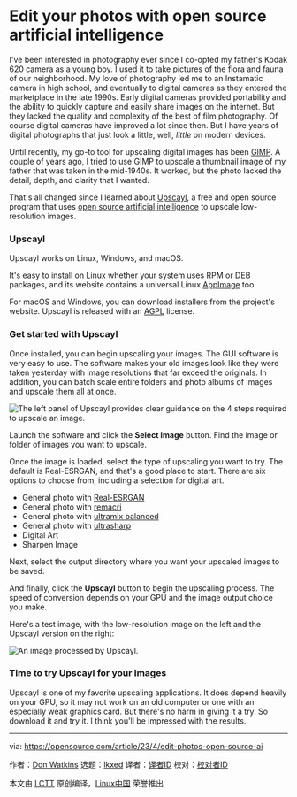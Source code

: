 [#]: subject: "Edit your photos with open source artificial intelligence"
[#]: via: "https://opensource.com/article/23/4/edit-photos-open-source-ai"
[#]: author: "Don Watkins https://opensource.com/users/don-watkins"
[#]: collector: "lkxed"
[#]: translator: "geekpi"
[#]: reviewer: " "
[#]: publisher: " "
[#]: url: " "

Edit your photos with open source artificial intelligence
======

I've been interested in photography ever since I co-opted my father's Kodak 620 camera as a young boy. I used it to take pictures of the flora and fauna of our neighborhood. My love of photography led me to an Instamatic camera in high school, and eventually to digital cameras as they entered the marketplace in the late 1990s. Early digital cameras provided portability and the ability to quickly capture and easily share images on the internet. But they lacked the quality and complexity of the best of film photography. Of course digital cameras have improved a lot since then. But I have years of digital photographs that just look a little, well, _little_ on modern devices.

Until recently, my go-to tool for upscaling digital images has been [GIMP][1]. A couple of years ago, I tried to use GIMP to upscale a thumbnail image of my father that was taken in the mid-1940s. It worked, but the photo lacked the detail, depth, and clarity that I wanted.

That's all changed since I learned about [Upscayl][2], a free and open source program that uses [open source artificial intelligence][3] to upscale low-resolution images.

### Upscayl

Upscayl works on Linux, Windows, and macOS.

It's easy to install on Linux whether your system uses RPM or DEB packages, and its website contains a universal Linux [AppImage][4] too.

For macOS and Windows, you can download installers from the project's website. Upscayl is released with an [AGPL][5] license.

### Get started with Upscayl

Once installed, you can begin upscaling your images. The GUI software is very easy to use. The software makes your old images look like they were taken yesterday with image resolutions that far exceed the originals. In addition, you can batch scale entire folders and photo albums of images and upscale them all at once.

![The left panel of Upscayl provides clear guidance on the 4 steps required to upscale an image.][6]

Launch the software and click the **Select Image** button. Find the image or folder of images you want to upscale.

Once the image is loaded, select the type of upscaling you want to try. The default is Real-ESRGAN, and that's a good place to start. There are six options to choose from, including a selection for digital art.

- General photo with [Real-ESRGAN][7]
- General photo with [remacri][8]
- General photo with [ultramix balanced][8]
- General photo with [ultrasharp][8]
- Digital Art
- Sharpen Image

Next, select the output directory where you want your upscaled images to be saved.

And finally, click the **Upscayl** button to begin the upscaling process. The speed of conversion depends on your GPU and the image output choice you make.

Here's a test image, with the low-resolution image on the left and the Upscayl version on the right:

![An image processed by Upscayl.][9]

### Time to try Upscayl for your images

Upscayl is one of my favorite upscaling applications. It does depend heavily on your GPU, so it may not work on an old computer or one with an especially weak graphics card. But there's no harm in giving it a try. So download it and try it. I think you'll be impressed with the results.

--------------------------------------------------------------------------------

via: https://opensource.com/article/23/4/edit-photos-open-source-ai

作者：[Don Watkins][a]
选题：[lkxed][b]
译者：[译者ID](https://github.com/译者ID)
校对：[校对者ID](https://github.com/校对者ID)

本文由 [LCTT](https://github.com/LCTT/TranslateProject) 原创编译，[Linux中国](https://linux.cn/) 荣誉推出

[a]: https://opensource.com/users/don-watkins
[b]: https://github.com/lkxed/
[1]: https://opensource.com/tags/gimp
[2]: https://github.com/upscayl/upscayl
[3]: https://opensource.com/article/22/10/defining-open-source-ai
[4]: https://appimage.github.io/Upscayl/
[5]: https://github.com/upscayl/upscayl/blob/main/LICENSE
[6]: https://opensource.com/sites/default/files/2023-03/upscayl-panel.webp
[7]: https://github.com/xinntao/Real-ESRGAN
[8]: https://upscale.wiki/wiki/Model_Database
[9]: https://opensource.com/sites/default/files/2023-03/jurica-koletic-7YVZYZeITc8-unsplash.webp